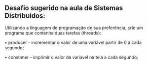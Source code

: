 ## Desafio sugerido na aula de Sistemas Distribuídos:
Utilizando a linguagem de programação de sua preferência, crie um programa que
contenha duas tarefas (threads):

• producer - incrementar o valor de uma variável partir de 0 a cada segundo;

• consumer - imprimir o valor da variável na tela a cada segundo;
